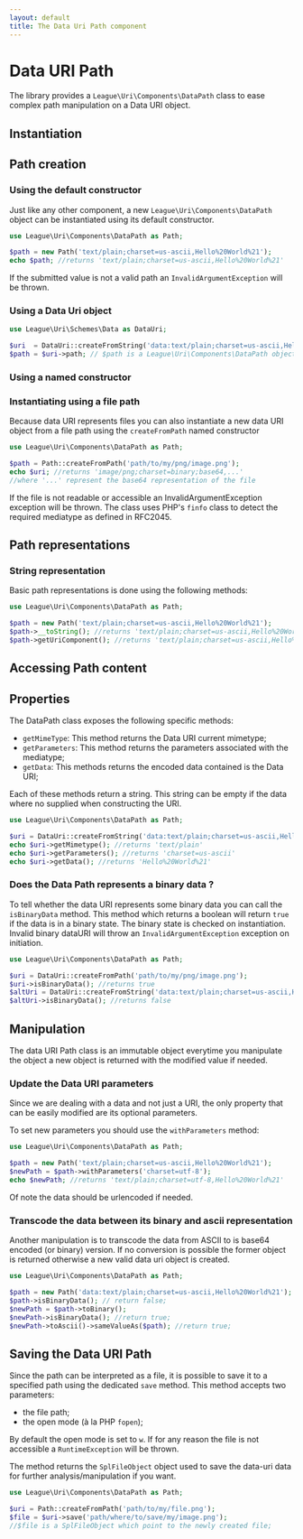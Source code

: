 ```yaml
---
layout: default
title: The Data Uri Path component
---
```


# Data URI Path

The library provides a `League\Uri\Components\DataPath` class to ease complex path manipulation on a Data URI object.

## Instantiation

## Path creation

### Using the default constructor

Just like any other component, a new `League\Uri\Components\DataPath` object can be instantiated using its default constructor.

~~~php
use League\Uri\Components\DataPath as Path;

$path = new Path('text/plain;charset=us-ascii,Hello%20World%21');
echo $path; //returns 'text/plain;charset=us-ascii,Hello%20World%21'
~~~

<p class="message-warning">If the submitted value is not a valid path an <code>InvalidArgumentException</code> will be thrown.</p>

### Using a Data Uri object

~~~php
use League\Uri\Schemes\Data as DataUri;

$uri  = DataUri::createFromString('data:text/plain;charset=us-ascii,Hello%20World%21');
$path = $uri->path; // $path is a League\Uri\Components\DataPath object;
~~~

### Using a named constructor

### Instantiating using a file path

Because data URI represents files you can also instantiate a new data URI object from a file path using the `createFromPath` named constructor

~~~php
use League\Uri\Components\DataPath as Path;

$path = Path::createFromPath('path/to/my/png/image.png');
echo $uri; //returns 'image/png;charset=binary;base64,...'
//where '...' represent the base64 representation of the file
~~~

If the file is not readable or accessible an InvalidArgumentException exception will be thrown. The class uses PHP's `finfo` class to detect the required mediatype as defined in RFC2045.

## Path representations

### String representation

Basic path representations is done using the following methods:

~~~php
use League\Uri\Components\DataPath as Path;

$path = new Path('text/plain;charset=us-ascii,Hello%20World%21');
$path->__toString(); //returns 'text/plain;charset=us-ascii,Hello%20World%21'
$path->getUriComponent(); //returns 'text/plain;charset=us-ascii,Hello%20World%21'
~~~

## Accessing Path content

## Properties

The DataPath class exposes the following specific methods:

- `getMimeType`: This method returns the Data URI current mimetype;
- `getParameters`: This method returns the parameters associated with the mediatype;
- `getData`: This methods returns the encoded data contained is the Data URI;

Each of these methods return a string. This string can be empty if the data where no supplied when constructing the URI.

~~~php
use League\Uri\Components\DataPath as Path;

$uri = DataUri::createFromString('data:text/plain;charset=us-ascii,Hello%20World%21');
echo $uri->getMimetype(); //returns 'text/plain'
echo $uri->getParameters(); //returns 'charset=us-ascii'
echo $uri->getData(); //returns 'Hello%20World%21'
~~~

### Does the Data Path represents a binary data ?

To tell whether the data URI represents some binary data you can call the `isBinaryData` method. This method which returns a boolean will return `true` if the data is in a binary state. The binary state is checked on instantiation. Invalid binary dataURI will throw an `InvalidArgumentException` exception on initiation.

~~~php
use League\Uri\Components\DataPath as Path;

$uri = DataUri::createFromPath('path/to/my/png/image.png');
$uri->isBinaryData(); //returns true
$altUri = DataUri::createFromString('data:text/plain;charset=us-ascii,Hello%20World%21');
$altUri->isBinaryData(); //returns false
~~~

## Manipulation

The data URI Path class is an immutable object everytime you manipulate the object a new object is returned with the modified value if needed.

### Update the Data URI parameters

Since we are dealing with a data and not just a URI, the only property that can be easily modified are its optional parameters.

To set new parameters you should use the `withParameters` method:

~~~php
use League\Uri\Components\DataPath as Path;

$path = new Path('text/plain;charset=us-ascii,Hello%20World%21');
$newPath = $path->withParameters('charset=utf-8');
echo $newPath; //returns 'text/plain;charset=utf-8,Hello%20World%21'
~~~

<p class="message-notice">Of note the data should be urlencoded if needed.</p>

### Transcode the data between its binary and ascii representation

Another manipulation is to transcode the data from ASCII to is base64 encoded (or binary) version. If no conversion is possible the former object is returned otherwise a new valid data uri object is created.

~~~php
use League\Uri\Components\DataPath as Path;

$path = new Path('data:text/plain;charset=us-ascii,Hello%20World%21');
$path->isBinaryData(); // return false;
$newPath = $path->toBinary();
$newPath->isBinaryData(); //return true;
$newPath->toAscii()->sameValueAs($path); //return true;
~~~

## Saving the Data URI Path

Since the path can be interpreted as a file, it is possible to save it to a specified path using the dedicated `save` method. This method accepts two parameters:

- the file path;
- the open mode (à la PHP `fopen`);

By default the open mode is set to `w`. If for any reason the file is not accessible a `RuntimeException` will be thrown.

The method returns the `SplFileObject` object used to save the data-uri data for further analysis/manipulation if you want.

~~~php
use League\Uri\Components\DataPath as Path;

$uri = Path::createFromPath('path/to/my/file.png');
$file = $uri->save('path/where/to/save/my/image.png');
//$file is a SplFileObject which point to the newly created file;
~~~
